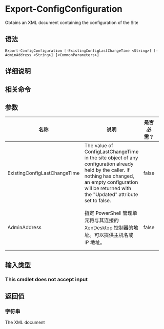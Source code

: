 # Export-ConfigConfiguration

Obtains an XML document containing the configuration of the Site

## 语法

    Export-ConfigConfiguration [-ExistingConfigLastChangeTime <String>] [-AdminAddress <String>] [<CommonParameters>]
    

## 详细说明

## 相关命令

## 参数

| 名称                           | 说明                                                                                                                                                                                                               | 是否必需？ | 管道输入  | 默认值                                   |
| ---------------------------- | ---------------------------------------------------------------------------------------------------------------------------------------------------------------------------------------------------------------- | ----- | ----- | ------------------------------------- |
| ExistingConfigLastChangeTime | The value of ConfigLastChangeTime in the site object of any configuration already held by the caller. If nothing has changed, an empty configuration will be returned with the "Updated" attribute set to false. | false | false | $null                                 |
| AdminAddress                 | 指定 PowerShell 管理单元将与其连接的 XenDesktop 控制器的地址。可以提供主机名或 IP 地址。                                                                                                                                                       | false | false | Localhost。一旦有 cmdlet 提供了某个值，此值将变为默认值。 |

## 输入类型

### This cmdlet does not accept input

## 返回值

### 字符串

The XML document